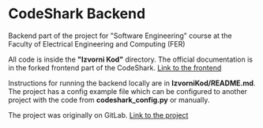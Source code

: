 # CodeShark Backend
  Backend part of the project for "Software Engineering" course at the Faculty of Electrical Engineering and Computing (FER)

All code is inside the **"Izvorni Kod"** directory.
The official documentation is in the forked frontend part of the CodeShark. [Link to the frontend](https://github.com/Rzucky/Codeshark)

Instructions for running the backend locally are in **IzvorniKod/README.md**.
The project has a config example file which can be configured to another project with the code from **codeshark_config.py** or manually.

The project was originally on GitLab. [Link to the project](https://gitlab.com/domefanclub/codeshark-backend)
